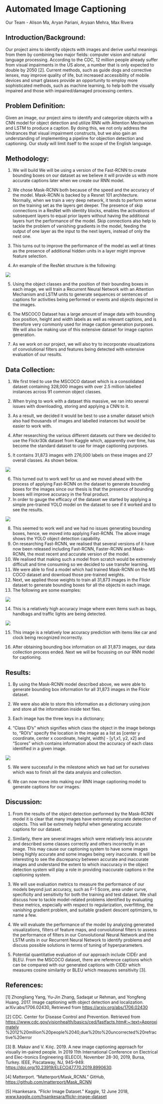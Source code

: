 # Automated Image Captioning 

Our Team - Alison Ma, Aryan Pariani, Aryaan Mehra, Max Rivera

## Introduction/Background:

Our project aims to identify objects with images and derive useful meanings from them by combining two major fields: computer vision and natural language processing. According to the CDC, 12 million people already suffer from visual impairments in the US alone, a number that is only expected to double by 2050 [2]. Current methods, such as guide dogs and corrective lenses, may improve quality of life, but increased accessibility of mobile devices and smart glasses provide an opportunity to employ more sophisticated methods, such as machine learning, to help both the visually impaired and those with impaired/damaged processing centers.

## Problem Definition:

Given an image, our project aims to identify and categorize objects with a CNN model for object detection and utilize RNN with Attention Mechanism and LSTM to produce a caption. By doing this, we not only address the hindrances that visual impairment constructs, but we also gain an understanding of implementing a pipeline for objection detection and captioning. Our study will limit itself to the scope of the English language.


## Methodology:

1. We will build We will be using a version of the Fast-RCNN to create bounding boxes on our dataset as we believe it will provide us with more accurate captions later when we create our RNN model. 

2. We chose Mask-RCNN both because of the speed and the accuracy of the model. Mask-RCNN is backed by a Resnet 101 architecture. Normally, when we train a very deep network, it tends to perform worse on the training set as the layers get deeper. The presence of skip connections in a ResNet with identity blocks, enables the activations of subsequent layers to equal prior layers without having the additional layers hurt the performance of the model. Skip connections also help to tackle the problem of vanishing gradients in the model, feeding the output of one layer as the input to the next layers, instead of only the next one. 

3. This turns out to improve the performance of the model as well at times as the presence of additional hidden units in a layer might improve feature selection. 

4. An example of the ResNet structure is the following:

![](Images/Screen%20Shot%202020-10-31%20at%2010.51.32%20PM.png)

5. Using the object classes and the position of their bounding boxes in each image, we will train a Recurrent Neural Network with an Attention Mechanism and LSTM units to generate sequences or sentences of captions for activities being performed or events and objects depicted in the images. 

6. The MSCOCO Dataset has a large amount of image data with bounding box position, height and width labels as well as relevant captions, and is therefore very commonly used for image caption generation purposes. We will also be making use of this extensive dataset for image caption generation.

7. As we work on our project, we will also try to incorporate visualizations of convolutional filters and features being detected with extensive evaluation of our results. 

## Data Collection:

1. We first tried to use the MSCOCO dataset which is a consolidated dataset containing 328,000 images with over 2.5 million labelled instances across 91 common object classes. 

2. When trying to work with a dataset this massive, we ran into several issues with downloading, storing and applying a CNN to it. 

3. As a result, we decided it would be best to use a smaller dataset which also had thousands of images and labelled instances but would be easier to work with. 

4. After researching the various different datasets out there we decided to use the Flickr30k dataset from Kaggle which, apparently over time, has become the standard dataset to use for image captioning purposes.

5. It contains 31,873 images with 276,000 labels on these images and 27 overall classes. As shown below.

![](Images/Screen%20Shot%202020-10-31%20at%206.58.07%20AM.png)

6. This turned out to work well for us and we moved ahead with the process of applying Fast-RCNN on the dataset to generate bounding boxes for the images since our thesis is that the presence of bounding boxes will improve accuracy in the final product. 
7. In order to gauge the efficacy of the dataset we started by applying a simple pre-trained YOLO model on the dataset to see if it worked and to see the results. 

![](Images/Screen%20Shot%202020-10-31%20at%206.32.53%20AM.png)

8. This seemed to work well and we had no issues generating bounding boxes, hence, we moved into applying Fast-RCNN. The above image shows the YOLO object detection capability.
9. On researching Fast-RCNN, we realised that several versions of it have now been released including Fast-RCNN, Faster-RCNN and Mask-RCNN, the most recent and accurate version of the model. 
10. We realised that making such a model from scratch would be extremely difficult and time consuming so we decided to use transfer learning. 
11. We were able to find a model which had trained Mask-RCNN on the MS COCO dataset and download those pre-trained weights. 
12. Next, we applied those weights to train all 31,873 images in the Flickr dataset to generate bounding boxes for all the objects in each image.
13. The following are some examples:

![](Images/Screen%20Shot%202020-10-31%20at%206.58.34%20AM.png)

14. This is a relatively high accuracy image where even items such as bags, handbags and traffic lights are being detected. 

![](Images/Screen%20Shot%202020-10-31%20at%206.58.49%20AM.png)

15. This image is a relatively low accuracy prediction with items like car and clock being recognized incorrectly. 

16. After obtaining bounding box information on all 31,873 images, our data collection process ended. Next we will be focussing on our RNN model for captioning.

## Results:

1. By using the Mask-RCNN model described above, we were able to generate bounding box information for all 31,873 images in the Flickr dataset. 

2. We were also able to store this information as a dictionary using json and store all the information inside text files. 

3. Each image has the three keys in a dictionary; 

4. “Class ID’s” which signifies which class the object in the image belongs to, “ROI’s” specify the location in the image as a list as [center y coordinate, center x coordinate, height, width] - [y1,x1, y2, x2] and “Scores” which contains information about the accuracy of each class identified in a given image. 

![](Images/Screen%20Shot%202020-10-31%20at%207.04.02%20AM.png)

5. We were successful in the milestone which we had set for ourselves which was to finish all the data analysis and collection.

6. We can now move into making our RNN image captioning model to generate captions for our images.


## Discussion:

1. From the results of the object detection performed by the Mask-RCNN model it is clear that many images have extremely accurate detection of objects. This will be extremely helpful when generating accurate captions for our dataset. 

2. Similarly, there are several images which were relatively less accurate and described some classes correctly and others incorrectly in an image. This may cause our captioning system to have some images being highly accurate and some images being very inaccurate. It will be interesting to see the discrepancy between accurate and inaccurate images and understand the extent to which inaccuracy in the object detection system will play a role in providing inaccurate captions in the captioning system.

3. We will use evaluation metrics to measure the performance of our models beyond just accuracy, such as F-1 Score, area under curve, specificity and sensitivity for both the training and test dataset. We shall discuss how to tackle model-related problems identified by evaluating these metrics, especially with respect to regularization, overfitting, the vanishing gradient problem, and suitable gradient descent optimizers, to name a few. 

4. We will evaluate the performance of the model by analyzing generated visualizations, filters of feature maps, and convolutional filters to assess the performance of filters in our Convolutional Neural Network and the LSTM units in our Recurrent Neural Network to identify problems and discuss possible solutions in terms of tuning of hyperparameters. 

5. Potential quantitative evaluation of our approach include CIDEr and BLEU. From the MSCOCO dataset, there are reference captions which can be compared with our generated captions with CIDEr which measures cosine similarity or BLEU which measures sensitivity [3].


## References:

[1]  	Zhongliang Yang,  Yu-Jin Zhang,  Sadaqat ur Rehman,  and Yongfeng
Huang.  2017.  Image captioning with object detection and localization. 
arXiv:abs/1706.02430, Retrieved from https://arxiv.org/abs/1706.02430

[2] 	CDC. Center for Disease Control and Prevention. Retrieved from	     
https://www.cdc.gov/visionhealth/basics/ced/fastfacts.htm#:~:text=Approximately
%2012%20million%20people%2040,due%20to%20uncorrected%20refractive%20error

[3]	B. Makav and V. Kılı̧c. 2019.  A new image captioning approach for visually im-paired people. 
In 2019 11th International Conference on Electrical and Elec-tronics Engineering (ELECO), 
November 28-30, 2019, Bursa, Turkey. IEEE, Piscataway, NJ, 945–949. 
https://doi.org/10.23919/ELECO47770.2019.8990630.

[4]	Matterport. “Matterport/Mask_RCNN.” GitHub, https://github.com/matterport/Mask_RCNN

[5]	Hsankesara. “Flickr Image Dataset.” Kaggle, 12 June 2018, 
www.kaggle.com/hsankesara/flickr-image-dataset

